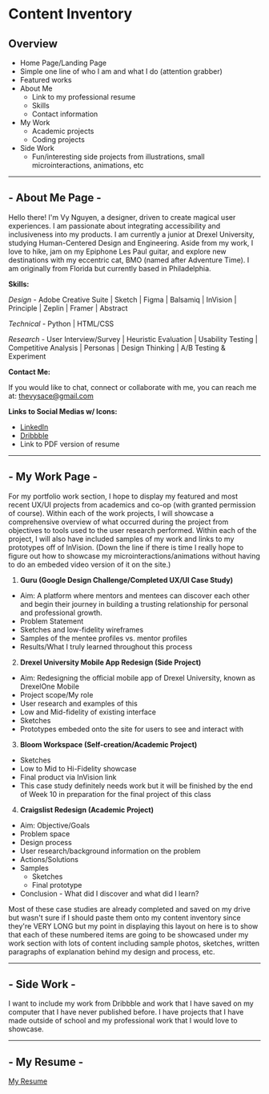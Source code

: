 # Content Inventory

## Overview 

- Home Page/Landing Page
 - Simple one line of who I am and what I do (attention grabber)
 - Featured works 
- About Me 
  - Link to my professional resume 
  - Skills 
  - Contact information 
- My Work 
  - Academic projects
  - Coding projects
- Side Work 
  - Fun/interesting side projects from illustrations, small microinteractions, animations, etc

______
## **- About Me Page -**

Hello there! I'm Vy Nguyen, a designer, driven to create magical user experiences. I am passionate about integrating accessibility and inclusiveness into my products. I am currently a junior at Drexel University, studying Human-Centered Design and Engineering. Aside from my work, I love to hike, jam on my Epiphone Les Paul guitar, and explore new destinations with my eccentric cat, BMO (named after Adventure Time). I am originally from Florida but currently based in Philadelphia.

**Skills:**

*_Design_* - Adobe Creative Suite | Sketch | Figma | Balsamiq | InVision | Principle | Zeplin | Framer | Abstract

*_Technical_* - Python | HTML/CSS

*_Research_* - User Interview/Survey | Heuristic Evaluation | Usability Testing | Competitive Analysis | Personas | Design Thinking | A/B Testing & Experiment

**Contact Me:**

If you would like to chat, connect or collaborate with me, you can reach me at: thevysace@gmail.com

**Links to Social Medias w/ Icons:**

* [LinkedIn](https://www.linkedin.com/in/vyngu/)
* [Dribbble](https://dribbble.com/thevynguyen)
* Link to PDF version of resume 

______
## **- My Work Page -**

For my portfolio work section, I hope to display my featured and most recent UX/UI projects from academics and co-op (with granted permission of course). Within each of the work projects, I will showcase a comprehensive overview of what occurred during the project from objectives to tools used to the user research performed. Within each of the project, I will also have included samples of my work and links to my prototypes off of InVision. (Down the line if there is time I really hope to figure out how to showcase my microinteractions/animations without having to do an embeded video version of it on the site.)

1. **Guru (Google Design Challenge/Completed UX/UI Case Study)**
* Aim: A platform where mentors and mentees can discover each other and begin their journey in building a trusting relationship for personal and professional growth.
* Problem Statement
* Sketches and low-fidelity wireframes
* Samples of the mentee profiles vs. mentor profiles
* Results/What I truly learned throughout this process

2. **Drexel University Mobile App Redesign (Side Project)**
* Aim: Redesigning the official mobile app of Drexel University, known as DrexelOne Mobile
* Project scope/My role
* User research and examples of this
* Low and Mid-fidelity of existing interface
* Sketches
* Prototypes embeded onto the site for users to see and interact with
 
3. **Bloom Workspace (Self-creation/Academic Project)** 
* Sketches
* Low to Mid to Hi-Fidelity showcase
* Final product via InVision link
* This case study definitely needs work but it will be finished by the end of Week 10 in preparation for the final project of this class

4. **Craigslist Redesign (Academic Project)**
* Aim: Objective/Goals
* Problem space
* Design process
* User research/background information on the problem
* Actions/Solutions
* Samples
  * Sketches
  * Final prototype
* Conclusion - What did I discover and what did I learn?

Most of these case studies are already completed and saved on my drive but wasn't sure if I should paste them onto my content inventory since they're VERY LONG but my point in displaying this layout on here is to show that each of these numbered items are going to be showcased under my work section with lots of content including sample photos, sketches, written paragraphs of explanation behind my design and process, etc. 

______
## **- Side Work -**

I want to include my work from Dribbble and work that I have saved on my computer that I have never published before. I have projects that I have made outside of school and my professional work that I would love to showcase.

______
## **- My Resume -**

[My Resume](https://www.linkedin.com/in/vyngu/)